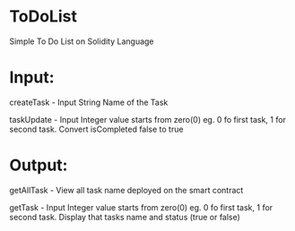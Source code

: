 # ToDoList
Simple To Do List on Solidity Language

# Input: 
createTask - Input String Name of the Task

taskUpdate - Input Integer value starts from zero(0) eg. 0 fo first task, 1 for second task.
             Convert isCompleted false to true
             

# Output:
getAllTask - View all task name deployed on the smart contract

getTask - Input Integer value starts from zero(0) eg. 0 fo first task, 1 for second task.
          Display that tasks name and status (true or false)
